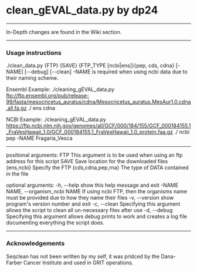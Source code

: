 # clean_gEVAL_data.py by dp24
---
In-Depth changes are found in the Wiki section.

---
### Usage instructions

./clean_data.py {FTP} {SAVE} {FTP_TYPE [ncbi|ens]}{pep, cds, cdna} [-NAME] [--debug] [--clean]
-NAME is required when using ncbi data due to their naming scheme.

Ensembl Example:
./cleaning_gEVAL_data.py ftp://ftp.ensembl.org/pub/release-99/fasta/mesocricetus_auratus/cdna/Mesocricetus_auratus.MesAur1.0.cdna.all.fa.gz ./ ens cdna

NCBI Example:
./cleaning_gEVAL_data.py https://ftp.ncbi.nlm.nih.gov/genomes/all/GCF/000/184/155/GCF_000184155.1_FraVesHawaii_1.0/GCF_000184155.1_FraVesHawaii_1.0_protein.faa.gz ./ ncbi pep -NAME Fragaria_Vesca 

-------------------------------------------------------------

positional arguments:
  FTP                   This argument is to be used when using an ftp address
                        for this script
  SAVE                  Save location for the downloaded files
  {ens,ncbi}            Specify the FTP
  {cds,cdna,pep,rna}    The type of DATA contained in the file

optional arguments:
  -h, --help            show this help message and exit
  -NAME NAME, --organism_ncbi NAME
                        If using ncbi FTP, then the organisms name must be
                        provided due to how they name their files
  -v, --version         show program's version number and exit
  -c, --clean           Specifying this argument allows the script to clean
                        all un-necessary files after use
  -d, --debug           Specifying this argument allows debug prints to work
                        and creates a log file documenting everything the 
                        script does.

---
### Acknowledgements

Seqclean has not been written by my self, it was pridced by the Dana-Farber Cancer Institute and used in GRIT operations.
